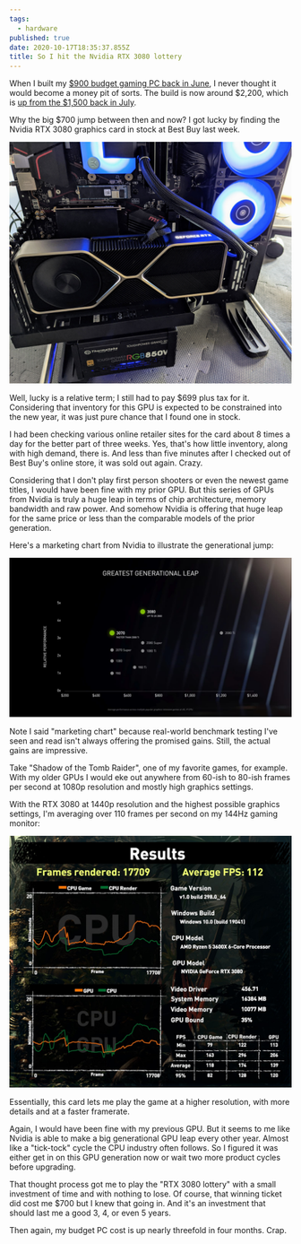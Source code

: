 ```yaml
---
tags:
  - hardware
published: true
date: 2020-10-17T18:35:37.855Z
title: So I hit the Nvidia RTX 3080 lottery
---
```

When I built my [$900 budget gaming PC back in June](https://www.kctofel.com/2020-06-28-should-everyone-build-their-own-pc-at-least-once/), I never thought it would become a money pit of sorts. The build is now around $2,200, which is [up from the $1,500 back in July](https://www.kctofel.com/2020-07-31-I-was-so-wrong-dont-build-your-own-PC/).

Why the big $700 jump between then and now? I got lucky by finding the Nvidia RTX 3080 graphics card in stock at Best Buy last week. 

![](/src/images/nvidia-rtx-3080-installed.jpg)

Well, lucky is a relative term; I still had to pay $699 plus tax for it. Considering that inventory for this GPU is expected to be constrained into the new year, it was just pure chance that I found one in stock. 

I had been checking various online retailer sites for the card about 8 times a day for the better part of three weeks. Yes, that's how little inventory, along with high demand, there is. And less than five minutes after I checked out of Best Buy's online store, it was sold out again. Crazy.

Considering that I don't play first person shooters or even the newest game titles, I would have been fine with my prior GPU.  But this series of GPUs from Nvidia is truly a huge leap in terms of chip architecture, memory bandwidth and raw power. And somehow Nvidia is offering that huge leap for the same price or less than the comparable models of the prior generation.

Here's a marketing chart from Nvidia to illustrate the generational jump:

![](/src/images/nvidia-3080-vs-2080-and-prior.jpg)

Note I said "marketing chart" because real-world benchmark testing I've seen and read isn't always offering the promised gains. Still, the actual gains are impressive.

Take "Shadow of the Tomb Raider", one of my favorite games, for example. With my older GPUs I would eke out anywhere from 60-ish to 80-ish frames per second at 1080p resolution and mostly high graphics settings.

With the RTX 3080 at 1440p resolution and the highest possible graphics settings, I'm averaging over 110 frames per second on my 144Hz gaming monitor:

![](/src/images/sotr-rtx-3080.jpg)

Essentially, this card lets me play the game at a higher resolution, with more details and at a faster framerate. 

Again, I would have been fine with my previous GPU. But it seems to me like Nvidia is able to make a big generational GPU leap every other year. Almost like a "tick-tock" cycle the CPU industry often follows. So I figured it was either get in on this GPU generation now or wait two more product cycles before upgrading. 

That thought process got me to play the "RTX 3080 lottery" with a small investment of time and with nothing to lose. Of course, that winning ticket did cost me $700 but I knew that going in. And it's an investment that should last me a good 3, 4, or even 5 years. 

Then again, my budget PC cost is up nearly threefold in four months. Crap.
